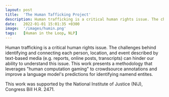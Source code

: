 ```yaml
---
layout: post
title:  'The Human Tafficking Project'
description: Human trafficking is a critical human rights issue. The challenges behind identifying and connecting each person, location, and event described by text-based media (e.g. reports, online posts, transcripts) can hinder our ability to understand this issue. This work presents a methodology that leverages "human computation gaming" to crowdsource annotations and improve a language model's predictions for identifying named entites. 
date:   2022-01-01 15:01:35 +0300
image:  '/images/humin.png'
tags:   [Human in the Loop, NLP]
---
```


 Human trafficking is a critical human rights issue. The challenges behind identifying and connecting each person, location, and event described by text-based media (e.g. reports, online posts, transcripts) can hinder our ability to understand this issue. This work presents a methodology that leverages "human computation gaming" to crowdsource annotations and improve a language model's predictions for identifying namend entites. 

This work was supported by the National Institute of Justice (NIJ), Congress Bill H.R. 2471.  
